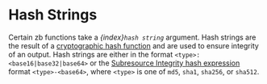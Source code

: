 # Hash Strings

Certain zb functions take a *{index}`hash string`* argument.
Hash strings are the result of a [cryptographic hash function][]
and are used to ensure integrity of an output.
Hash strings are either in the format `<type>:<base16|base32|base64>`
or the [Subresource Integrity hash expression][] format `<type>-<base64>`,
where `<type>` is one of `md5`, `sha1`, `sha256`, or `sha512`.

[cryptographic hash function]: https://en.wikipedia.org/wiki/Cryptographic_hash_function
[Subresource Integrity hash expression]: https://www.w3.org/TR/SRI/#the-integrity-attribute
